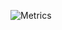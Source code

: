 ![Metrics](https://metrics.lecoq.io/hugovidafe?template=classic&base.metadata=0&activity=1&languages=1&isocalendar=1&activity.limit=10&activity.days=30&activity.filter=all&isocalendar.duration=undefined&languages.colors=github&languages.threshold=0%25&config.timezone=Europe%2FMadrid&config.animated=true)
